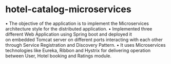 # hotel-catalog-microservices
• The objective of the application is to implement the Microservices architecture 
style for the distributed application. 
• Implemented three different Web Application using Spring boot and deployed it  
on embedded Tomcat server on different ports interacting with each other through 
Service Registration and Discovery Pattern. 
• It uses Microservices technologies like Eureka, Ribbon and Hystrix for delivering 
operation between User, Hotel booking and Ratings module.
